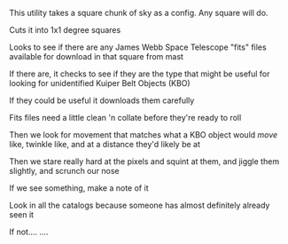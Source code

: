 This utility takes a square chunk of sky as a config. Any square will do.

Cuts it into 1x1 degree squares

Looks to see if there are any James Webb Space Telescope "fits" files available for download in that square from mast

If there are, it checks to see if they are the type that might be useful for looking for unidentified Kuiper Belt Objects (KBO)

If they could be useful it downloads them carefully

Fits files need a little clean 'n collate before they're ready to roll

Then we look for movement that matches what a KBO object would _move_ like, twinkle like, and at a distance they'd likely be at

Then we stare really hard at the pixels and squint at them, and jiggle them slightly, and scrunch our nose

If we see something, make a note of it

Look in all the catalogs because someone has almost definitely already seen it

If not.... ....

